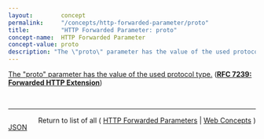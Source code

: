 ```yaml
---
layout:        concept
permalink:     "/concepts/http-forwarded-parameter/proto"
title:         "HTTP Forwarded Parameter: proto"
concept-name:  HTTP Forwarded Parameter
concept-value: proto
description: "The \"proto\" parameter has the value of the used protocol type."
---
```


[The "proto" parameter has the value of the used protocol type.](https://datatracker.ietf.org/doc/html/rfc7239#section-5.4 "Read documentation for HTTP Forwarded Parameter &#34;proto&#34;") (**[RFC 7239: Forwarded HTTP Extension](/specs/IETF/RFC/7239 "This document defines an HTTP extension header field that allows proxy components to disclose information lost in the proxying process, for example, the originating IP address of a request or IP address of the proxy on the user-agent-facing interface. In a path of proxying components, this makes it possible to arrange it so that each subsequent component will have access to, for example, all IP addresses used in the chain of proxied HTTP requests. This document also specifies guidelines for a proxy administrator to anonymize the origin of a request.")**)

<br/>
<hr/>

<p style="float : left"><a href="./proto.json" title="JSON representing this particular Web Concept value">JSON</a></p>
<p style="text-align: right">Return to list of all ( <a href="../http-forwarded-parameter/">HTTP Forwarded Parameters</a> | <a href="../">Web Concepts</a> )</p>
